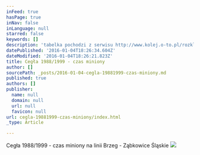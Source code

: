 ```yaml
---
inFeed: true
hasPage: true
inNav: false
inLanguage: null
starred: false
keywords: []
description: 'tabelka pochodzi z serwisu http://www.kolej.o-to.pl/rozklady/'
datePublished: '2016-01-04T18:26:34.604Z'
dateModified: '2016-01-04T18:26:21.823Z'
title: Cegła 1988/1999 - czas miniony
author: []
sourcePath: _posts/2016-01-04-cegla-19881999-czas-miniony.md
published: true
authors: []
publisher:
  name: null
  domain: null
  url: null
  favicon: null
url: cegla-19881999-czas-miniony/index.html
_type: Article

---
```

Cegła 1988/1999 - czas miniony na linii Brzeg - Ząbkowice Śląskie
![](https://s3-us-west-2.amazonaws.com/the-grid-img/p/05d606e6da2df1a1a77c1696ddcc8a35fff020a8.jpg)